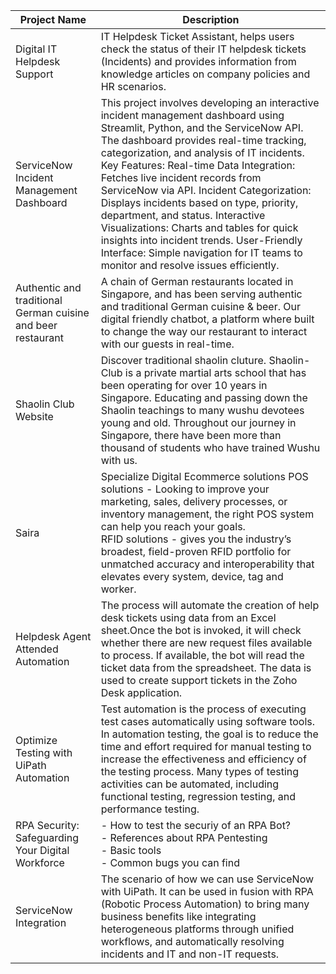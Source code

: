 | **Project Name** | **Description** |
| --- | --- |
| Digital IT Helpdesk Support | IT Helpdesk Ticket Assistant, helps users check the status of their IT helpdesk tickets  (Incidents) and provides information from knowledge articles on company policies and HR scenarios.|
| ServiceNow Incident Management Dashboard | This project involves developing an interactive incident management dashboard using Streamlit, Python, and the ServiceNow API. The dashboard provides real-time tracking, categorization, and analysis of IT incidents. Key Features: Real-time Data Integration: Fetches live incident records from ServiceNow via API. Incident Categorization: Displays incidents based on type, priority, department, and status. Interactive Visualizations: Charts and tables for quick insights into incident trends. User-Friendly Interface: Simple navigation for IT teams to monitor and resolve issues efficiently.|
| Authentic and traditional German cuisine and beer restaurant | A chain of German restaurants located in Singapore, and has been serving authentic and traditional German cuisine & beer. Our digital friendly chatbot, a platform where built to change the way our restaurant to interact with our guests in real-time. |
| Shaolin Club Website | Discover traditional shaolin cluture. Shaolin-Club is a private martial arts school that has been operating for over 10 years in Singapore. Educating and passing down the Shaolin teachings to many wushu devotees young and old. Throughout our journey in Singapore, there have been more than thousand of students who have trained Wushu with us.|
| Saira | Specialize Digital Ecommerce solutions POS solutions - Looking to improve your marketing, sales, delivery processes, or inventory management, the right POS system can help you reach your goals. <br>RFID solutions - gives you the industry’s broadest, field-proven RFID portfolio for unmatched accuracy and interoperability that elevates every system, device, tag and worker.|
| Helpdesk Agent Attended Automation | The process will automate the creation of help desk tickets using data from an Excel sheet.Once the bot is invoked, it will check whether there are new request files available to process. If available, the bot will read the ticket data from the spreadsheet. The data is used to create support tickets in the Zoho Desk application. |
| Optimize Testing with UiPath Automation | Test automation is the process of executing test cases automatically using software tools. In automation testing, the goal is to reduce the time and effort required for manual testing to increase the effectiveness and efficiency of the testing process. Many types of testing activities can be automated, including functional testing, regression testing, and performance testing. |
|RPA Security: Safeguarding Your Digital Workforce | - How to test the securiy of an RPA Bot? <br> - References about RPA Pentesting <br> - Basic tools <br> - Common bugs you can find |
| ServiceNow Integration | The scenario of how we can use ServiceNow with UiPath. It can be used in fusion with RPA (Robotic Process Automation) to bring many business benefits like integrating heterogeneous platforms through unified workflows, and automatically resolving incidents and IT and non-IT requests.|
